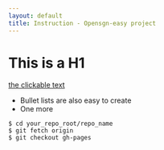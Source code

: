 ```yaml
---
layout: default
title: Instruction - Opensgn-easy project
---
```


# This is a H1

[the clickable text](http://xlson.com/)

* Bullet lists are also easy to create
* One more

```
$ cd your_repo_root/repo_name
$ git fetch origin
$ git checkout gh-pages
```
